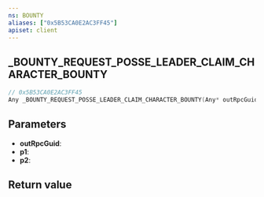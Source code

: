 ```yaml
---
ns: BOUNTY
aliases: ["0x5B53CA0E2AC3FF45"]
apiset: client
---
```

## _BOUNTY_REQUEST_POSSE_LEADER_CLAIM_CHARACTER_BOUNTY

```c
// 0x5B53CA0E2AC3FF45
Any _BOUNTY_REQUEST_POSSE_LEADER_CLAIM_CHARACTER_BOUNTY(Any* outRpcGuid,int p1,Any* p2);
```


## Parameters
* **outRpcGuid**:
* **p1**:
* **p2**:

## Return value